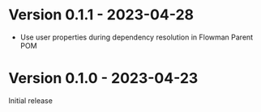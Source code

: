 # Version 0.1.1 - 2023-04-28

* Use user properties during dependency resolution in Flowman Parent POM 


# Version 0.1.0 - 2023-04-23

Initial release
